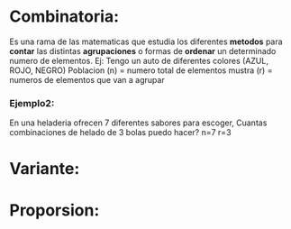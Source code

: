 # Combinatoria:
Es una rama de las matematicas que estudia los diferentes **metodos** para **contar** las distintas **agrupaciones** o formas de **ordenar** un determinado numero de elementos.
Ej:
Tengo un auto de diferentes colores (AZUL, ROJO, NEGRO)
Poblacion (n) = numero total de elementos
mustra (r) = numeros de elementos que van a agrupar

### Ejemplo2:

En una heladeria ofrecen 7 diferentes sabores para escoger, Cuantas combinaciones de helado de 3 bolas puedo hacer?
n=7
r=3

# Variante:

# Proporsion: 
